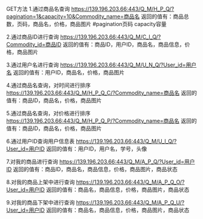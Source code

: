 GET方法
1.通过商品名查询
https://139.196.203.66:443/Q_M/H_P_Q/?pagination=1&capacity=10&Commodity_name=商品名
返回的值有：商品总数，页码，商品名，价格，商品图片                                 #pagination页码   capacity容量

2.通过商品ID进行查询
https://139.196.203.66:443/Q_M/C_I_Q/?Commodity_id=商品ID
返回的值有：商品ID，用户ID，商品名，商品信息，价格，商品图片

3.通过用户名进行查询
https://139.196.203.66:443/Q_M/U_N_Q/?User_id=用户名
返回的值有：用户ID，商品名，价格，商品图片

4.通过商品名查询，对时间进行排序
https://139.196.203.66:443/Q_M/H_P_Q_C/?Commodity_name=商品名
返回的值有：商品ID，商品名，价格，商品图片

5.通过商品名查询，对价格进行排序
https://139.196.203.66:443/Q_M/H_P_Q_P/?Commodity_name=商品名
返回的值有：商品ID，商品名，价格，商品图片

6.通过用户ID查询用户信息表
https://139.196.203.66:443/Q_M/U_I_Q/?User_id=用户ID
返回的值有：用户ID，用户名，学号，头像

7.对我的商品进行查询
https://139.196.203.66:443/Q_M/A_P_Q/?User_id=用户ID
返回的值有：商品ID，商品名，商品信息，价格，商品图片，商品状态

8.对我的商品上架中进行查询
https://139.196.203.66:443/Q_M/A_P_Q_O/?User_id=用户ID
返回的值有：商品名，商品信息，价格，商品图片，商品状态

9.对我的商品下架中进行查询
https://139.196.203.66:443/Q_M/A_P_Q_U/?User_id=用户ID
返回的值有：商品名，商品信息，价格，商品图片，商品状态


